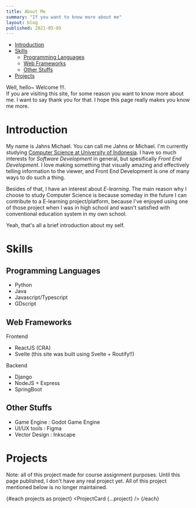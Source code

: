 ```yaml
---
title: About Me
summary: "If you want to know more about me"
layout: blog
published: 2021-05-05
---
```


<script>
  import ProjectCard from "./_components/ProjectCard.svelte";
  import {projects} from "./_project.js";
</script>


<div slot="toc">

- [Introduction](#introduction)
- [Skills](#skills)
  - [Programming Languages](#programming-languages)
  - [Web Frameworks](#web-frameworks)
  - [Other Stuffs](#other-stuffs)
- [Projects](#projects)

</div>


Well, hello~ Welcome !!!.  
If you are visiting this site, for some reason you want to know more about me. I want to say thank you for that. I hope this page really makes you know me more.

# Introduction

My name is Jahns Michael. You can call me Jahns or Michael. I'm currently studying [Computer Science at University of Indonesia](https://cs.ui.ac.id). I have so much interests for *Software Development* in general, but spesifically *Front End Development*. I love making something that visually amazing and effectively telling information to the viewer, and Front End Development is one of many ways to do such a thing.

Besides of that, I have an interest about *E-learning*. The main reason why I choose to study Computer Science is because someday in the future I can contribute to a E-learning project/platform, because I've enjoyed using one of those project when I was in high school and wasn't satisfied with conventional education system in my own school.

Yeah, that's all a brief introduction about my self.

# Skills

## Programming Languages

- Python
- Java
- Javascript/Typescript
- GDscript

## Web Frameworks

Frontend  
- ReactJS (CRA)
- Svelte (this site was built using Svelte + Routify!!)

Backend  
- Django
- NodeJS + Express
- SpringBoot

## Other Stuffs

- Game Engine : Godot Game Engine
- UI/UX tools : Figma
- Vector Design : Inkscape

# Projects

Note: all of this project made for course assignment purposes. Until this page published, I don't have any real project yet. All of this project mentioned below is no longer maintained.

{#each projects as project}
<ProjectCard {...project} />
{/each}